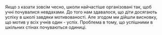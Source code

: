 Якщо з казати зовсім чесно, школи найчастіше організовані так, щоб учні почувалися невдахами. До того нам здавалося, що діти досягають успіху в школі завдяки мотивованості. Але згодом ми дійшли висновку, що мотив у всіх учнів один - успіх. Проблема в тому, що успішними в шкільних стінах почуваються одиниці.